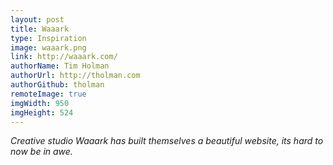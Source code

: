 ```yaml
---
layout: post
title: Waaark
type: Inspiration
image: waaark.png
link: http://waaark.com/
authorName: Tim Holman
authorUrl: http://tholman.com
authorGithub: tholman
remoteImage: true
imgWidth: 950
imgHeight: 524
---
```


_Creative studio Waaark has built themselves a beautiful website, its hard to now be in awe._
